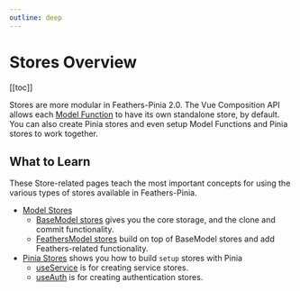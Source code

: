 ```yaml
---
outline: deep
---
```


<script setup>
import Badge from '../components/Badge.vue'
import BlockQuote from '../components/BlockQuote.vue'
</script>

# Stores Overview

[[toc]]

Stores are more modular in Feathers-Pinia 2.0. The Vue Composition API allows each
[Model Function](/guide/model-functions) to have its own standalone store, by default. You can also create Pinia stores
and even setup Model Functions and Pinia stores to work together.

## What to Learn

These Store-related pages teach the most important concepts for using the various types of stores available in
Feathers-Pinia.

- [Model Stores](/guide/model-stores)
  - [BaseModel stores](/guide/use-base-model-stores) gives you the core storage, and the clone and commit functionality.
  - [FeathersModel stores](/guide/use-feathers-model-stores) build on top of BaseModel stores and add Feathers-related
  functionality.
- [Pinia Stores](/guide/pinia-stores) shows you how to build `setup` stores with Pinia
  - [useService](/guide/use-service) is for creating service stores.
  - [useAuth](/guide/use-auth) is for creating authentication stores.
